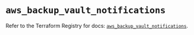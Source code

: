# `aws_backup_vault_notifications`

Refer to the Terraform Registry for docs: [`aws_backup_vault_notifications`](https://registry.terraform.io/providers/hashicorp/aws/5.96.0/docs/resources/backup_vault_notifications).
